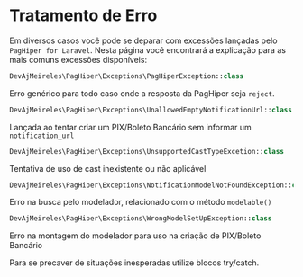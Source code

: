 # Tratamento de Erro

Em diversos casos você pode se deparar com excessões lançadas pelo `PagHiper for Laravel`. Nesta página você encontrará
a explicação para as mais comuns excessões disponíveis:

```php
DevAjMeireles\PagHiper\Exceptions\PagHiperException::class
```

Erro genérico para todo caso onde a resposta da PagHiper seja `reject`.

```php
DevAjMeireles\PagHiper\Exceptions\UnallowedEmptyNotificationUrl::class
```

Lançada ao tentar criar um PIX/Boleto Bancário sem informar um `notification_url`

```php
DevAjMeireles\PagHiper\Exceptions\UnsupportedCastTypeExcetion::class
```

Tentativa de uso de cast inexistente ou não aplicável

```php
DevAjMeireles\PagHiper\Exceptions\NotificationModelNotFoundException::class
```

Erro na busca pelo modelador, relacionado com o método `modelable()`

```php
DevAjMeireles\PagHiper\Exceptions\WrongModelSetUpException::class
```

Erro na montagem do modelador para uso na criação de PIX/Boleto Bancário

<div class="alert alert-warning">
    Para se precaver de situações inesperadas utilize blocos try/catch.
</div>
